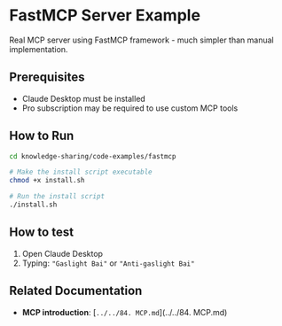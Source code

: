 # FastMCP Server Example

Real MCP server using FastMCP framework - much simpler than manual implementation.

## Prerequisites
- Claude Desktop must be installed
- Pro subscription may be required to use custom MCP tools

## How to Run
```bash
cd knowledge-sharing/code-examples/fastmcp

# Make the install script executable
chmod +x install.sh

# Run the install script
./install.sh
```

## How to test
1. Open Claude Desktop
2. Typing: `"Gaslight Bai"` or `"Anti-gaslight Bai"`


## Related Documentation
- **MCP introduction**: [`../../84. MCP.md`](../../84. MCP.md)